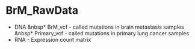 # BrM_RawData
* DNA
&nbsp* BrM_vcf - called mutations in brain metastasis samples
&nbsp* Primary_vcf - called mutations in primary lung cancer samples
* RNA - Expression count matrix
